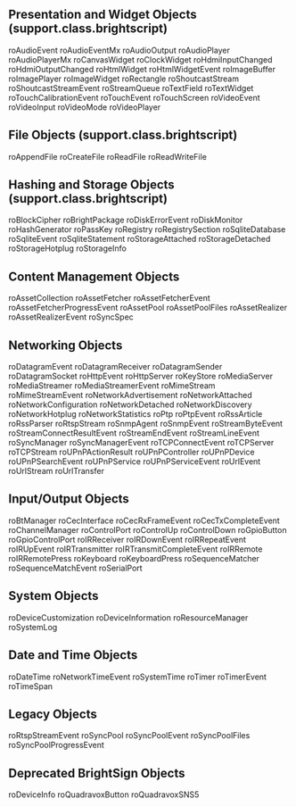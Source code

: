 Presentation and Widget Objects (support.class.brightscript)
-------------------------------
roAudioEvent
roAudioEventMx
roAudioOutput
roAudioPlayer
roAudioPlayerMx
roCanvasWidget
roClockWidget
roHdmiInputChanged
roHdmiOutputChanged
roHtmlWidget
roHtmlWidgetEvent
roImageBuffer
roImagePlayer
roImageWidget
roRectangle
roShoutcastStream
roShoutcastStreamEvent
roStreamQueue
roTextField
roTextWidget
roTouchCalibrationEvent
roTouchEvent
roTouchScreen
roVideoEvent
roVideoInput
roVideoMode
roVideoPlayer

File Objects (support.class.brightscript)
------------
roAppendFile
roCreateFile
roReadFile
roReadWriteFile

Hashing and Storage Objects (support.class.brightscript)
---------------------------
roBlockCipher
roBrightPackage
roDiskErrorEvent
roDiskMonitor
roHashGenerator
roPassKey
roRegistry
roRegistrySection
roSqliteDatabase
roSqliteEvent
roSqliteStatement
roStorageAttached
roStorageDetached
roStorageHotplug
roStorageInfo

Content Management Objects
--------------------------
roAssetCollection
roAssetFetcher
roAssetFetcherEvent
roAssetFetcherProgressEvent
roAssetPool
roAssetPoolFiles
roAssetRealizer
roAssetRealizerEvent
roSyncSpec

Networking Objects
------------------
roDatagramEvent
roDatagramReceiver
roDatagramSender
roDatagramSocket
roHttpEvent
roHttpServer
roKeyStore
roMediaServer
roMediaStreamer
roMediaStreamerEvent
roMimeStream
roMimeStreamEvent
roNetworkAdvertisement
roNetworkAttached
roNetworkConfiguration
roNetworkDetached
roNetworkDiscovery
roNetworkHotplug
roNetworkStatistics
roPtp
roPtpEvent
roRssArticle
roRssParser
roRtspStream
roSnmpAgent
roSnmpEvent
roStreamByteEvent
roStreamConnectResultEvent
roStreamEndEvent
roStreamLineEvent
roSyncManager
roSyncManagerEvent
roTCPConnectEvent
roTCPServer
roTCPStream
roUPnPActionResult
roUPnPController
roUPnPDevice
roUPnPSearchEvent
roUPnPService
roUPnPServiceEvent
roUrlEvent
roUrlStream
roUrlTransfer

Input/Output Objects
--------------------
roBtManager
roCecInterface
roCecRxFrameEvent
roCecTxCompleteEvent
roChannelManager
roControlPort
roControlUp
roControlDown
roGpioButton
roGpioControlPort
roIRReceiver
roIRDownEvent
roIRRepeatEvent
roIRUpEvent
roIRTransmitter
roIRTransmitCompleteEvent
roIRRemote
roIRRemotePress
roKeyboard
roKeyboardPress
roSequenceMatcher
roSequenceMatchEvent
roSerialPort

System Objects
--------------
roDeviceCustomization
roDeviceInformation
roResourceManager
roSystemLog

Date and Time Objects
---------------------
roDateTime
roNetworkTimeEvent
roSystemTime
roTimer
roTimerEvent
roTimeSpan

Legacy Objects
--------------
roRtspStreamEvent
roSyncPool
roSyncPoolEvent
roSyncPoolFiles
roSyncPoolProgressEvent


Deprecated BrightSign Objects
------------------------------------
roDeviceInfo 
roQuadravoxButton 
roQuadravoxSNS5 
